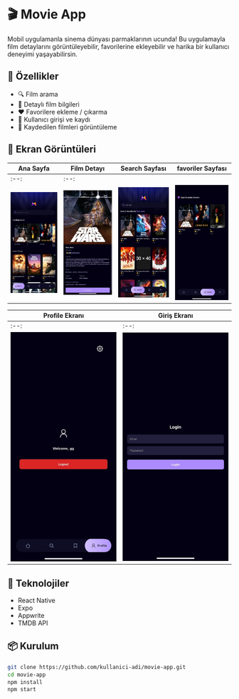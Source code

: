 # 🎬 Movie App

Mobil uygulamanla sinema dünyası parmaklarının ucunda! Bu uygulamayla film detaylarını görüntüleyebilir, favorilerine ekleyebilir ve harika bir kullanıcı deneyimi yaşayabilirsin.

## 🚀 Özellikler

- 🔍 Film arama
- 🎥 Detaylı film bilgileri
- ❤️ Favorilere ekleme / çıkarma
- 🔐 Kullanıcı girişi ve kaydı
- 📂 Kaydedilen filmleri görüntüleme

## 📸 Ekran Görüntüleri

| Ana Sayfa | Film Detayı | Search Sayfası | favoriler Sayfası |
|-----------|-------------|----------------|-------------|
:--:|:--:
![Ana Sayfa](assets/screenshots/main_screen.jpeg) | ![Film Detayı](assets/screenshots/movie-detail_screen.jpeg) | ![Search Sayfası](assets/screenshots/search_screen.jpeg) | ![Search Sayfası](assets/screenshots/favorites.jpeg) 

Profile Ekranı | Giriş Ekranı |
|--------------|--------------|
:--:|:--:
![Profile Ekranı](assets/screenshots/profile.jpeg) | ![Giriş Ekranı](assets/screenshots/login_screen.jpeg) 

## 📱 Teknolojiler

- React Native  
- Expo  
- Appwrite  
- TMDB API

## 📦 Kurulum

```bash
git clone https://github.com/kullanici-adi/movie-app.git
cd movie-app
npm install
npm start
